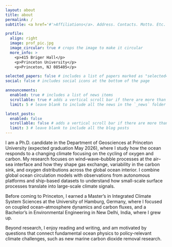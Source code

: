 ```yaml
---
layout: about
title: about
permalink: /
subtitle: <a href='#'>Affiliations</a>. Address. Contacts. Motto. Etc.

profile:
  align: right
  image: prof_pic.jpg
  image_circular: true # crops the image to make it circular
  more_info: >
    <p>415 Briger Hall</p>
    <p>Princeton University</p>
    <p>Princeton, NJ 085405</p>

selected_papers: false # includes a list of papers marked as "selected={true}"
social: false # includes social icons at the bottom of the page

announcements:
  enabled: true # includes a list of news items
  scrollable: true # adds a vertical scroll bar if there are more than 3 news items
  limit: 5 # leave blank to include all the news in the `_news` folder

latest_posts:
  enabled: false
  scrollable: false # adds a vertical scroll bar if there are more than 3 new posts items
  limit: 3 # leave blank to include all the blog posts
---
```


I am a Ph.D. candidate in the Department of Geosciences at Princeton University (expected graduation May 2026), where I study how the ocean responds to a changing climate focusing on the cycling of oxygen and carbon. My research focuses on wind–wave–bubble processes at the air–sea interface and how they shape gas exchange, variability in the carbon sink, and oxygen distributions across the global ocean interior. I combine global ocean circulation models with observations from autonomous platforms and ship-based datasets to understand how small-scale surface processes translate into large-scale climate signals.

Before coming to Princeton, I earned a Master’s in Integrated Climate System Sciences at the University of Hamburg, Germany, where I focused on coupled ocean–atmosphere dynamics and carbon fluxes, and a Bachelor’s in Environmental Engineering in New Delhi, India, where I grew up.

Beyond research, I enjoy reading and writing, and am motivated by questions that connect fundamental ocean physics to policy-relevant climate challenges, such as new marine carbon dioxide removal research. 

